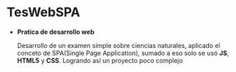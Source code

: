 # TesWebSPA
* __Pratica de desarrollo web__

  Desarrollo de un examen simple sobre ciencias naturales, aplicado el conceto de SPA(Single Page Application), 
  sumado a eso solo se usó __JS__, __HTML5__ y __CSS__. Logrando así un proyecto poco complejo
  
